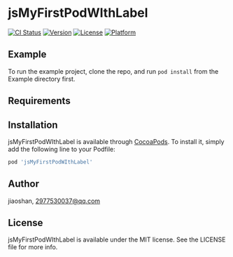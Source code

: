 # jsMyFirstPodWIthLabel

[![CI Status](https://img.shields.io/travis/jiaoshan/jsMyFirstPodWIthLabel.svg?style=flat)](https://travis-ci.org/jiaoshan/jsMyFirstPodWIthLabel)
[![Version](https://img.shields.io/cocoapods/v/jsMyFirstPodWIthLabel.svg?style=flat)](https://cocoapods.org/pods/jsMyFirstPodWIthLabel)
[![License](https://img.shields.io/cocoapods/l/jsMyFirstPodWIthLabel.svg?style=flat)](https://cocoapods.org/pods/jsMyFirstPodWIthLabel)
[![Platform](https://img.shields.io/cocoapods/p/jsMyFirstPodWIthLabel.svg?style=flat)](https://cocoapods.org/pods/jsMyFirstPodWIthLabel)

## Example

To run the example project, clone the repo, and run `pod install` from the Example directory first.

## Requirements

## Installation

jsMyFirstPodWIthLabel is available through [CocoaPods](https://cocoapods.org). To install
it, simply add the following line to your Podfile:

```ruby
pod 'jsMyFirstPodWIthLabel'
```

## Author

jiaoshan, 2977530037@qq.com

## License

jsMyFirstPodWIthLabel is available under the MIT license. See the LICENSE file for more info.
